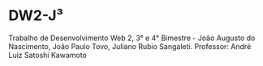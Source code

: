 # DW2-J³
Trabalho de Desenvolvimento Web 2, 3° e 4° Bimestre - João Augusto do Nascimento, João Paulo Tovo, Juliano Rubio Sangaleti. Professor: André Luiz Satoshi Kawamoto
